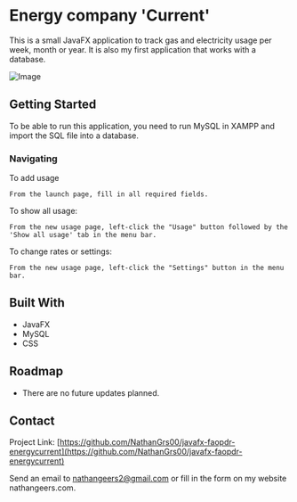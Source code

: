 # Energy company 'Current'

This is a small JavaFX application to track gas and electricity usage per week, month or year. It is also my first application that works with a database.

![Image](https://github.com/user-attachments/assets/3c0e1d9b-e725-4d16-af1e-42ed69dbbc19)

## Getting Started

To be able to run this application, you need to run MySQL in XAMPP and import the SQL file into a database.

### Navigating

To add usage

    From the launch page, fill in all required fields.
    
To show all usage:
    
    From the new usage page, left-click the "Usage" button followed by the 'Show all usage' tab in the menu bar.
    
To change rates or settings:
    
    From the new usage page, left-click the "Settings" button in the menu bar.
    

## Built With

* JavaFX
* MySQL
* CSS

## Roadmap

- There are no future updates planned.

## Contact

Project Link: [https://github.com/NathanGrs00/javafx-faopdr-energycurrent](https://github.com/NathanGrs00/javafx-faopdr-energycurrent)

Send an email to nathangeers2@gmail.com or fill in the form on my website nathangeers.com.
